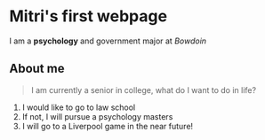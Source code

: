 # Mitri's first webpage
I am a **psychology** and government major at *Bowdoin* 
## **About me**
> I am currently a senior in college, what do I want to do in life? 
1. I would like to go to law school 
2. If not, I will pursue a psychology masters 
3. I will go to a Liverpool game in the near future!
